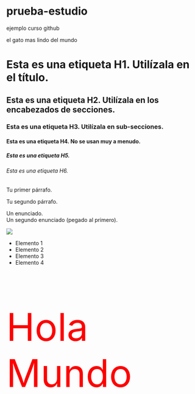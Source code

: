 # prueba-estudio
ejemplo curso github
<html>
	<head>
		<title>junocoon</title>
	</head>
	<body>
	el gato mas lindo del mundo
	</body>
</html>
<h1>Esta es una etiqueta H1. Utilízala en el título.</h1>
<h2>Esta es una etiqueta H2. Utilízala en los encabezados de secciones.</h2>
<h3>Esta es una etiqueta H3. Utilízala en sub-secciones.</h3>
<h4>Esta es una etiqueta H4. No se usan muy a menudo.</h4>
<h5>Esta es una etiqueta H5.</h5>
<h6>Esta es una etiqueta H6.</h6>
<p>Tu primer párrafo.</p>
<p>Tu segundo párrafo.</p>
<p>Un enunciado.<br>
Un segundo enunciado (pegado al primero).</p>
<img src="https://images.unsplash.com/photo-1535378917042-10a22c95931a">
<ul>
   <li>Elemento 1</li>
   <li>Elemento 2</li>
   <li>Elemento 3</li>
   <li>Elemento 4</li>
</ul>
<p style="color:red; font-size:100px">Hola Mundo</p>
